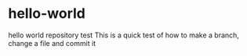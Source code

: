# hello-world
hello world repository test
This is a quick test of how to make a branch,
change a file and commit it
